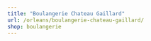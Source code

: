 ```yaml
---
title: "Boulangerie Chateau Gaillard"
url: /orleans/boulangerie-chateau-gaillard/
shop: boulangerie
---
```

